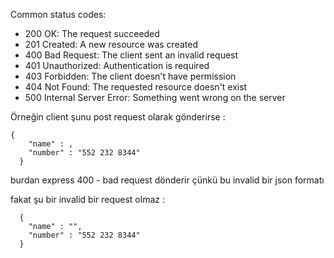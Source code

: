 
Common status codes:

- 200 OK: The request succeeded
- 201 Created: A new resource was created
- 400 Bad Request: The client sent an invalid request
- 401 Unauthorized: Authentication is required
- 403 Forbidden: The client doesn't have permission
- 404 Not Found: The requested resource doesn't exist
- 500 Internal Server Error: Something went wrong on the server




Örneğin client şunu post request olarak gönderirse : 
```
{
    "name" : ,
    "number" : "552 232 8344"
  }
```

burdan express 400 - bad request dönderir çünkü bu invalid bir json formatı

fakat şu bir invalid bir request olmaz :
```
  {
    "name" : "",
    "number" : "552 232 8344"
  }
```